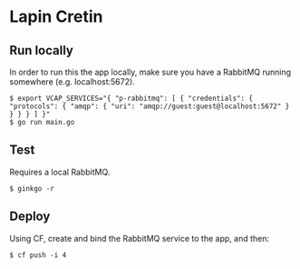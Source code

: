 # Lapin Cretin

## Run locally
In order to run this the app locally, make sure you have a RabbitMQ running somewhere (e.g. localhost:5672).

```
$ export VCAP_SERVICES="{ "p-rabbitmq": [ { "credentials": { "protocols": { "amqp": { "uri": "amqp://guest:guest@localhost:5672" } } } } ] }"
$ go run main.go
```

## Test
Requires a local RabbitMQ.

```
$ ginkgo -r
```

## Deploy
Using CF, create and bind the RabbitMQ service to the app, and then:
```
$ cf push -i 4
```

